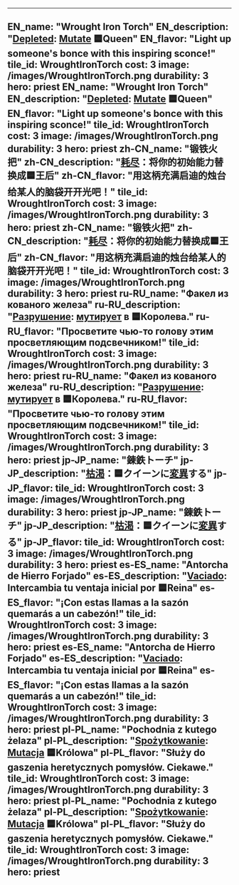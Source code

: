 ---

EN_name: "Wrought Iron Torch"
EN_description: "<u>Depleted</u>: <u>Mutate</u> 🟦Queen"
EN_flavor: "Light up someone's bonce with this inspiring sconce!"
tile_id: WroughtIronTorch
cost: 3
image: /images/WroughtIronTorch.png
durability: 3
hero: priest
EN_name: "Wrought Iron Torch"
EN_description: "<u>Depleted</u>: <u>Mutate</u> 🟦Queen"
EN_flavor: "Light up someone's bonce with this inspiring sconce!"
tile_id: WroughtIronTorch
cost: 3
image: /images/WroughtIronTorch.png
durability: 3
hero: priest
zh-CN_name: "锻铁火把"
zh-CN_description: "<u>耗尽</u>：将你的初始能力替换成🟦王后"
zh-CN_flavor: "用这柄充满启迪的烛台给某人的脑袋开开光吧！"
tile_id: WroughtIronTorch
cost: 3
image: /images/WroughtIronTorch.png
durability: 3
hero: priest
zh-CN_name: "锻铁火把"
zh-CN_description: "<u>耗尽</u>：将你的初始能力替换成🟦王后"
zh-CN_flavor: "用这柄充满启迪的烛台给某人的脑袋开开光吧！"
tile_id: WroughtIronTorch
cost: 3
image: /images/WroughtIronTorch.png
durability: 3
hero: priest
ru-RU_name: "Факел из кованого железа"
ru-RU_description: "<u>Разрушение</u>: <u>мутирует</u> в 🟦Королева."
ru-RU_flavor: "Просветите чью-то голову этим просветляющим подсвечником!"
tile_id: WroughtIronTorch
cost: 3
image: /images/WroughtIronTorch.png
durability: 3
hero: priest
ru-RU_name: "Факел из кованого железа"
ru-RU_description: "<u>Разрушение</u>: <u>мутирует</u> в 🟦Королева."
ru-RU_flavor: "Просветите чью-то голову этим просветляющим подсвечником!"
tile_id: WroughtIronTorch
cost: 3
image: /images/WroughtIronTorch.png
durability: 3
hero: priest
jp-JP_name: "錬鉄トーチ"
jp-JP_description: "<u>枯渇</u>：🟦クイーンに<u>変異</u>する"
jp-JP_flavor: 
tile_id: WroughtIronTorch
cost: 3
image: /images/WroughtIronTorch.png
durability: 3
hero: priest
jp-JP_name: "錬鉄トーチ"
jp-JP_description: "<u>枯渇</u>：🟦クイーンに<u>変異</u>する"
jp-JP_flavor: 
tile_id: WroughtIronTorch
cost: 3
image: /images/WroughtIronTorch.png
durability: 3
hero: priest
es-ES_name: "Antorcha de Hierro Forjado"
es-ES_description: "<u>Vaciado</u>: Intercambia tu ventaja inicial por 🟦Reina"
es-ES_flavor: "¡Con estas llamas a la sazón quemarás a un cabezón!"
tile_id: WroughtIronTorch
cost: 3
image: /images/WroughtIronTorch.png
durability: 3
hero: priest
es-ES_name: "Antorcha de Hierro Forjado"
es-ES_description: "<u>Vaciado</u>: Intercambia tu ventaja inicial por 🟦Reina"
es-ES_flavor: "¡Con estas llamas a la sazón quemarás a un cabezón!"
tile_id: WroughtIronTorch
cost: 3
image: /images/WroughtIronTorch.png
durability: 3
hero: priest
pl-PL_name: "Pochodnia z kutego żelaza"
pl-PL_description: "<u>Spożytkowanie</u>: <u>Mutacja</u> 🟦Królowa"
pl-PL_flavor: "Służy do gaszenia heretycznych pomysłów. Ciekawe."
tile_id: WroughtIronTorch
cost: 3
image: /images/WroughtIronTorch.png
durability: 3
hero: priest
pl-PL_name: "Pochodnia z kutego żelaza"
pl-PL_description: "<u>Spożytkowanie</u>: <u>Mutacja</u> 🟦Królowa"
pl-PL_flavor: "Służy do gaszenia heretycznych pomysłów. Ciekawe."
tile_id: WroughtIronTorch
cost: 3
image: /images/WroughtIronTorch.png
durability: 3
hero: priest
---